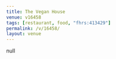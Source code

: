 ```yaml
---
title: The Vegan House
venue: v16458
tags: [restaurant, food, "fhrs:413429"]
permalink: /v/16458/
layout: venue
---
```

null